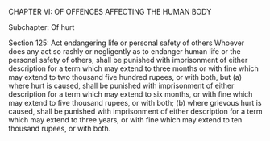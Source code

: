 CHAPTER VI: OF OFFENCES AFFECTING THE HUMAN BODY

Subchapter: Of hurt

Section 125: Act endangering life or personal safety of others
Whoever does any act so rashly or negligently as to endanger human life or the personal safety of others, shall be punished with imprisonment of either description for a term which may extend to three months or with fine which may extend to two thousand five hundred rupees, or with both, but (a) where hurt is caused, shall be punished with imprisonment of either description for a term which may extend to six months, or with fine which may extend to five thousand rupees, or with both; (b) where grievous hurt is caused, shall be punished with imprisonment of either description for a term which may extend to three years, or with fine which may extend to ten thousand rupees, or with both.


